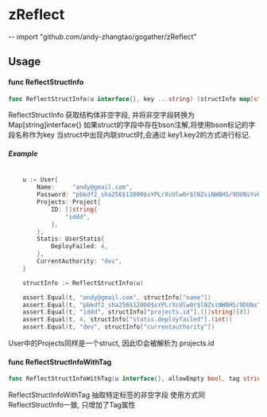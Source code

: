 # zReflect
--
    import "github.com/andy-zhangtao/gogather/zReflect"


## Usage

#### func  ReflectStructInfo

```go
func ReflectStructInfo(u interface{}, key ...string) (structInfo map[string]interface{})
```
ReflectStructInfo 获取结构体非空字段, 并将非空字段转换为Map[string]interface{}
如果struct的字段中存在bson注解,将使用bson标记的字段名称作为key 当struct中出现内联struct时,会通过
key1.key2的方式进行标记.

##### Example

```go

    u := User{
    	Name:     "andy@gmail.com",
    	Password: "pbkdf2_sha256$12000$sYPLrXcUlw0r$lNZsiNWBHS/9DUNsYvKYtL1UjxUPv+IKaYJ5JMJtz9U=",
    	Projects: Project{
    		ID: []string{
    			"iddd",
    		},
    	},
    	Statis: UserStatis{
    		DeployFailed: 4,
    	},
    	CurrentAuthority: "dev",
    }

    structInfo := ReflectStructInfo(u)

    assert.Equal(t, "andy@gmail.com", structInfo["name"])
    assert.Equal(t, "pbkdf2_sha256$12000$sYPLrXcUlw0r$lNZsiNWBHS/9DUNsYvKYtL1UjxUPv+IKaYJ5JMJtz9U=", structInfo["password"])
    assert.Equal(t, "iddd", structInfo["projects.id"].([]string)[0])
    assert.Equal(t, 4, structInfo["statis.deployfailed"].(int))
    assert.Equal(t, "dev", structInfo["currentauthority"])

```

User中的Projects同样是一个struct, 因此ID会被解析为 projects.id

#### func  ReflectStructInfoWithTag

```go
func ReflectStructInfoWithTag(u interface{}, allowEmpty bool, tag string, key ...string) (structInfo map[string]interface{})
```
ReflectStructInfoWithTag 抽取特定标签的非空字段 使用方式同ReflectStructInfo一致, 只增加了Tag属性
